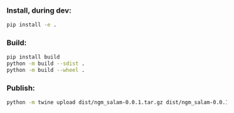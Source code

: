 ### Install, during dev:

```bash
pip install -e .
```

### Build:

```bash
pip install build
python -m build --sdist .
python -m build --wheel .
```

### Publish:

```bash
python -m twine upload dist/ngm_salam-0.0.1.tar.gz dist/ngm_salam-0.0.1-py3-none-any.whl
```
